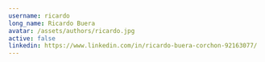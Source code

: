 ```yaml
---
username: ricardo
long_name: Ricardo Buera
avatar: /assets/authors/ricardo.jpg
active: false
linkedin: https://www.linkedin.com/in/ricardo-buera-corchon-92163077/
---
```

